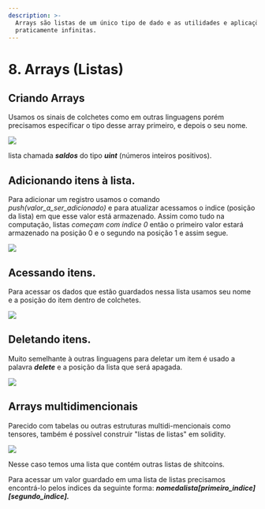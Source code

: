 ```yaml
---
description: >-
  Arrays são listas de um único tipo de dado e as utilidades e aplicações são
  praticamente infinitas.
---
```


# 8. Arrays (Listas)

## Criando Arrays

Usamos os sinais de colchetes como em outras linguagens porém precisamos especificar o tipo desse array primeiro, e depois o seu nome.

![](<../.gitbook/assets/image (92).png>)

lista chamada _**saldos**_ do tipo _**uint**_ (números inteiros positivos).

## Adicionando itens à lista.

Para adicionar um registro usamos o comando _push(valor\_a\_ser\_adicionado)_ e para atualizar acessamos o indice (posição da lista) em que esse valor está armazenado. Assim como tudo na computação, listas _começam com indice 0_ então o primeiro valor estará armazenado na posição 0 e o segundo na posição 1 e assim segue.

![](<../.gitbook/assets/image (51).png>)

## Acessando itens.

Para acessar os dados que estão guardados nessa lista usamos seu nome e a posição do item dentro de colchetes.

![](<../.gitbook/assets/image (59).png>)

## Deletando itens.

Muito semelhante à outras linguagens para deletar um item é usado a palavra _**delete**_ e a posição da lista que será apagada.

![](<../.gitbook/assets/image (8).png>)

## Arrays multidimencionais

Parecido com tabelas ou outras estruturas multidi-mencionais como tensores, também é possível construir "listas de listas" em solidity.

![](<../.gitbook/assets/image (84).png>)

Nesse caso temos uma lista que contém outras listas de shitcoins.

Para acessar um valor guardado em uma lista de listas precisamos encontrá-lo pelos indices da seguinte forma: _**nomedalista\[primeiro\_indice]\[segundo\_indice].**_
